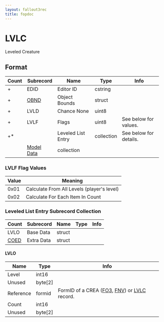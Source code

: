 ```yaml
---
layout: fallout3rec
title: fopdoc
---
```

LVLC
====

Leveled Creature

## Format

Count | Subrecord | Name | Type | Info
------|-------|------|------|-----
+ | EDID | Editor ID | cstring |
+ | [OBND](Subrecords/OBND.md) | Object Bounds | struct |
+ | LVLD | Chance None | uint8 |
+ | LVLF | Flags | uint8 | See below for values.
+* | | Leveled List Entry | collection | See below for details.
 | | [Model Data](Subrecords/Model.md) | collection |

### LVLF Flag Values

Value | Meaning
------|--------
0x01 | Calculate From All Levels (player's level)
0x02 | Calculate For Each Item In Count

### Leveled List Entry Subrecord Collection

Count | Subrecord | Name | Type | Info
------|-------|------|------|-----
 | LVLO | Base Data | struct |
 | [COED](Subrecords/COED.md) | Extra Data | struct |

#### LVLO

Name | Type | Info
-----|------|-----
Level | int16 |
Unused | byte[2] |
Reference | formid | FormID of a CREA ([FO3](../../Fallout3/Records/CREA.md), [FNV](../../FalloutNV/Records/CREA.md)) or [LVLC](LVLC.md) record.
Count | int16 |
Unused | byte[2] |

